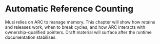 # Automatic Reference Counting

Musi relies on ARC to manage memory. This chapter will show how retains and releases work, when to break cycles, and how ARC interacts with ownership-qualified pointers. Draft material will surface after the runtime documentation stabilises.
